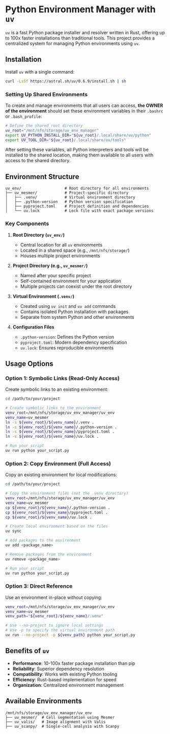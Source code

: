 # Python Environment Manager with `uv`

`uv` is a fast Python package installer and resolver written in Rust, offering up to 100x faster installations than traditional tools. This project provides a centralized system for managing Python environments using `uv`.

## Installation

Install `uv` with a single command:

```bash
curl -LsSf https://astral.sh/uv/0.6.9/install.sh | sh
```

### Setting Up Shared Environments

To create and manage environments that all users can access, **the OWNER of the environment** should set these environment variables in their `.bashrc` or `.bash_profile`:

```bash
# Define the shared root directory
uv_root="/mnt/nfs/storage/uv_env_manager"
export UV_PYTHON_INSTALL_DIR="${uv_root}/.local/share/uv/python"
export UV_TOOL_DIR="${uv_root}/.local/share/uv/tools" 
```

After setting these variables, all Python interpreters and tools will be installed to the shared location, making them available to all users with access to the shared directory.

## Environment Structure

```tree
uv_env/                   # Root directory for all environments
├── uv_mesmer/            # Project-specific directory
│   ├── .venv/            # Virtual environment directory
│   ├── .python-version   # Python version specification
│   ├── pyproject.toml    # Project definition and dependencies
│   └── uv.lock           # Lock file with exact package versions
```

### Key Components

1. **Root Directory (`uv_env/`)**
   - Central location for all `uv` environments
   - Located in a shared space (e.g., `/mnt/nfs/storage/`)
   - Houses multiple project environments

2. **Project Directory (e.g., `uv_mesmer/`)**
   - Named after your specific project
   - Self-contained environment for your application
   - Multiple projects can coexist under the root directory

3. **Virtual Environment (`.venv/`)**
   - Created using `uv init` and `uv add` commands
   - Contains isolated Python installation with packages
   - Separate from system Python and other environments

4. **Configuration Files**
   - `.python-version`: Defines the Python version
   - `pyproject.toml`: Modern dependency specification
   - `uv.lock`: Ensures reproducible environments

## Usage Options

### Option 1: Symbolic Links (Read-Only Access)

Create symbolic links to an existing environment:

```bash
cd /path/to/your/project

# Create symbolic links to the environment
venv_root=/mnt/nfs/storage/uv_env_manager/uv_env
venv_name=uv_mesmer
ln -s ${venv_root}/${venv_name}/.venv .
ln -s ${venv_root}/${venv_name}/.python-version .
ln -s ${venv_root}/${venv_name}/pyproject.toml .
ln -s ${venv_root}/${venv_name}/uv.lock .

# Run your script
uv run python your_script.py
```

### Option 2: Copy Environment (Full Access)

Copy an existing environment for local modifications:

```bash
cd /path/to/your/project

# Copy the environment files (not the .venv directory)
venv_root=/mnt/nfs/storage/uv_env_manager/uv_env
venv_name=uv_mesmer
cp ${venv_root}/${venv_name}/.python-version .
cp ${venv_root}/${venv_name}/pyproject.toml .
cp ${venv_root}/${venv_name}/uv.lock .

# Create local environment based on the files
uv sync

# Add packages to the environment
uv add <package_name>

# Remove packages from the environment
uv remove <package_name>

# Run your script
uv run python your_script.py
```

### Option 3: Direct Reference

Use an environment in-place without copying:

```bash
venv_root=/mnt/nfs/storage/uv_env_manager/uv_env
venv_name=uv_mesmer
venv_path="${venv_root}/${venv_name}/.venv"

# Use --no-project to ignore local settings
# Use -p to specify the virtual environment path
uv run --no-project -p ${venv_path} python your_script.py
```

## Benefits of `uv`

- **Performance**: 10-100x faster package installation than pip
- **Reliability**: Superior dependency resolution
- **Compatibility**: Works with existing Python tooling
- **Efficiency**: Rust-based implementation for speed
- **Organization**: Centralized environment management

## Available Environments

```tree
/mnt/nfs/storage/uv_env_manager/uv_env
├── uv_mesmer/  # Cell segmentation using Mesmer
├── uv_valis/   # Image alignment with Valis
├── uv_scanpy/  # Single-cell analysis with Scanpy
```

